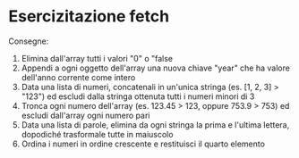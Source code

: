 # Esercizitazione fetch

Consegne:
1. Elimina dall'array tutti i valori "0" o "false
2. Appendi a ogni oggetto dell'array una nuova chiave "year" che ha valore dell'anno corrente come intero
3. Data una lista di numeri, concatenali in un'unica stringa (es. [1, 2, 3] > "123") ed escludi dalla stringa ottenuta tutti i numeri minori di 3
4. Tronca ogni numero dell'array (es. 123.45 > 123, oppure 753.9 > 753) ed escludi dall'array ogni numero pari
5. Data una lista di parole, elimina da ogni stringa la prima e l'ultima lettera, dopodiché trasformale tutte in maiuscolo
6. Ordina i numeri in ordine crescente e restituisci il quarto elemento